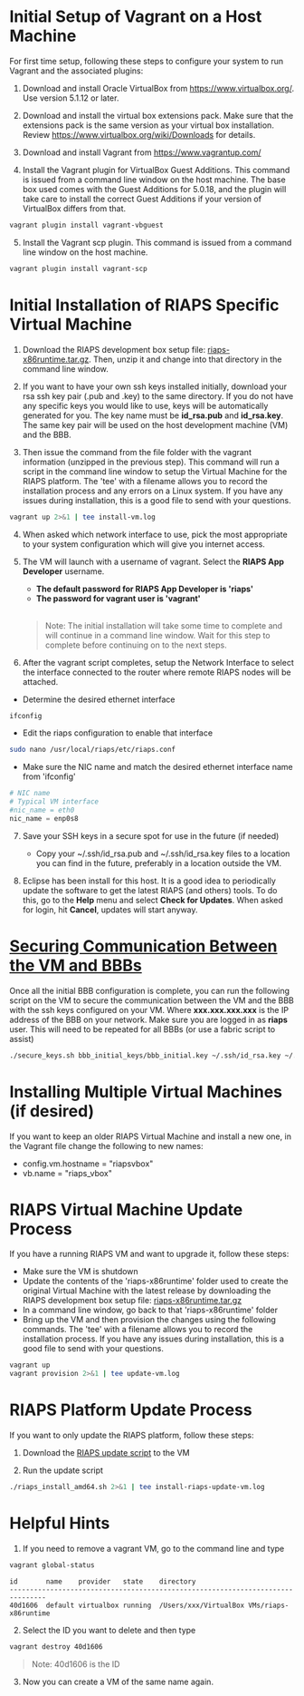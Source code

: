 # Initial Setup of Vagrant on a Host Machine

For first time setup, following these steps to configure your system to run Vagrant and the associated plugins:

1. Download and install Oracle VirtualBox from https://www.virtualbox.org/.  Use version 5.1.12 or later.

2. Download and install the virtual box extensions pack. Make sure that the extensions pack is the same version as your virtual box installation. Review https://www.virtualbox.org/wiki/Downloads for details.

3. Download and install Vagrant from https://www.vagrantup.com/

4. Install the Vagrant plugin for VirtualBox Guest Additions. This command is issued from a command line window on the host machine.  The base box used comes with the Guest Additions for 5.0.18, and the plugin will take care to install the correct Guest Additions if your version of VirtualBox differs from that.   

```bash
vagrant plugin install vagrant-vbguest
```

5. Install the Vagrant scp plugin.  This command is issued from a command line window on the host machine.  

```bash
vagrant plugin install vagrant-scp
```  

# Initial Installation of RIAPS Specific Virtual Machine

1. Download the RIAPS development box setup file: [riaps-x86runtime.tar.gz](https://github.com/RIAPS/riaps-integration/releases). Then, unzip it and change into that directory in the command line window.  

2. If you want to have your own ssh keys installed initially, download your rsa ssh key pair (.pub and .key) to the same directory.  If you do not have any specific keys you would like to use, keys will be automatically generated for you.  The key name must be **id_rsa.pub** and **id_rsa.key**.  The same key pair will be used on the host development machine (VM) and the BBB.

3. Then issue the command from the file folder with the vagrant information (unzipped in the previous step).  This command will run a script in the command line window to setup the Virtual Machine for the RIAPS platform.  The 'tee' with a filename allows you to record the installation process and any errors on a Linux system.  If you have any issues during installation, this is a good file to send with your questions.  

```bash
vagrant up 2>&1 | tee install-vm.log
```

4. When asked which network interface to use, pick the most appropriate to your system configuration which will give you internet access.

5. The VM will launch with a username of vagrant.  Select the **RIAPS App Developer** username.  

    - **The default password for RIAPS App Developer is 'riaps'**
    - **The password for vagrant user is 'vagrant'**

    <br/>

    > Note:  The initial installation will take some time to complete and will continue in a command line window.  Wait for this step to complete before continuing on to the next steps.

6. After the vagrant script completes, setup the Network Interface to select the interface connected to the router where remote RIAPS nodes will be attached.  

- Determine the desired ethernet interface

```bash
ifconfig
```   

- Edit the riaps configuration to enable that interface

```bash
sudo nano /usr/local/riaps/etc/riaps.conf
```   

- Make sure the NIC name and match the desired ethernet interface name from 'ifconfig'

```python
# NIC name
# Typical VM interface
#nic_name = eth0
nic_name = enp0s8
```

7. Save your SSH keys in a secure spot for use in the future (if needed)
    - Copy your ~/.ssh/id_rsa.pub and ~/.ssh/id_rsa.key files to a location you can find in the future, preferably in a location outside the VM.

8.  Eclipse has been install for this host.  It is a good idea to periodically update the software to get the latest RIAPS (and others) tools.  To do this, go to the **Help** menu and select **Check for Updates**.  When asked for login, hit **Cancel**, updates will start anyway.

# [Securing Communication Between the VM and BBBs](#securecomm)
Once all the initial BBB configuration is complete, you can run the following script on the VM to secure the communication between the VM and the BBB with the ssh keys configured on your VM.  Where **xxx&#46;xxx&#46;xxx&#46;xxx** is the IP address of the BBB on your network.  Make sure you are logged in as **riaps** user.  This will need to be repeated for all BBBs (or use a fabric script to assist)

```bash
./secure_keys.sh bbb_initial_keys/bbb_initial.key ~/.ssh/id_rsa.key ~/.ssh/id_rsa.pub xxx.xxx.xxx.xxx
```

# Installing Multiple Virtual Machines (if desired)
If you want to keep an older RIAPS Virtual Machine and install a new one, in the Vagrant file change the following to new names:

- config.vm.hostname = "riapsvbox"
- vb&#46;name = "riaps_vbox"   

# RIAPS Virtual Machine Update Process
If you have a running RIAPS VM and want to upgrade it, follow these steps:

- Make sure the VM is shutdown
- Update the contents of the 'riaps-x86runtime' folder used to create the original Virtual Machine with the latest release by downloading the RIAPS development box setup file: [riaps-x86runtime.tar.gz](https://github.com/RIAPS/riaps-integration/releases)
- In a command line window, go back to that 'riaps-x86runtime' folder
- Bring up the VM and then provision the changes using the following commands.  The 'tee' with a filename allows you to record the installation process.  If you have any issues during installation, this is a good file to send with your questions.

```bash
vagrant up
vagrant provision 2>&1 | tee update-vm.log
```   

# RIAPS Platform Update Process
If you want to only update the RIAPS platform, follow these steps:

1. Download the [RIAPS update script](riaps_install_amd64.sh) to the VM

2. Run the update script

```bash
./riaps_install_amd64.sh 2>&1 | tee install-riaps-update-vm.log
```

# Helpful Hints
1. If you need to remove a vagrant VM, go to the command line and type

```bash
vagrant global-status
```
```text
id       name    provider   state    directory
-------------------------------------------------------------------------------
40d1606  default virtualbox running  /Users/xxx/VirtualBox VMs/riaps-x86runtime
```

2. Select the ID you want to delete and then type

```bash
vagrant destroy 40d1606
```
> Note: 40d1606 is the ID

3. Now you can create a VM of the same name again.
